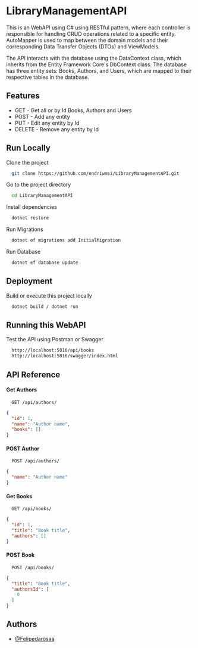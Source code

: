 # LibraryManagementAPI
This is an WebAPI using C# using RESTful pattern, where each controller is responsible for handling CRUD operations related to a specific entity. AutoMapper is used to map between the domain models and their corresponding Data Transfer Objects (DTOs) and ViewModels.

The API interacts with the database using the DataContext class, which inherits from the Entity Framework Core's DbContext class. The database has three entity sets: Books, Authors, and Users, which are mapped to their respective tables in the database.

## Features
- GET - Get all or by Id Books, Authors and Users
- POST - Add any entity
- PUT - Edit any entity by Id
- DELETE - Remove any entity by Id

## Run Locally
Clone the project
```bash
  git clone https://github.com/endriwmsi/LibraryManagementAPI.git
```

Go to the project directory
```bash
  cd LibraryManagementAPI
```

Install dependencies
```bash
  dotnet restore
```

Run Migrations
```bash
  dotnet ef migrations add InitialMigration
```

Run Database
```bash
  dotnet ef database update
```

## Deployment
Build or execute this project locally

```bash
  dotnet build / dotnet run
```
## Running this WebAPI

Test the API using Postman or Swagger

```bash
  http://localhost:5016/api/books
  http://localhost:5016/swagger/index.html
```

## API Reference

#### Get Authors
```http
  GET /api/authors/
```
```JSON
{
  "id": 1,
  "name": "Author name",
  "books": []
}
```

#### POST Author
```http
  POST /api/authors/
```
```JSON
{
  "name": "Author name"
}
```
#### Get Books
```http
  GET /api/books/
```
```JSON
{
  "id": 1,
  "title": "Book title",
  "authors": []
}
```

#### POST Book
```http
  POST /api/books/
```
```JSON
{
  "title": "Book title",
  "authorsId": [
    0
  ]
}
```

## Authors

- [@Felipedarosaa](https://www.github.com/Felipedarosaa) 
